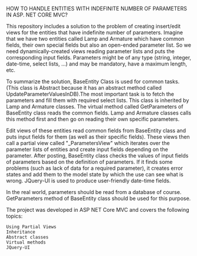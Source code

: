 
HOW TO HANDLE ENTITIES WITH INDEFINITE NUMBER OF PARAMETERS IN ASP. NET CORE MVC?

This repository includes a solution to the problem of creating insert/edit views for the entities that have indefinite number of parameters. Imagine that we have two entities called Lamp and Armature which have common fields, their own special fields but also an open-ended parameter list. So we need dynamically-created views reading parameter lists and puts the corresponding input fields. Parameters might be of any type (string, integer, date-time, select lists, ...) and may be mandatory, have a maximum length, etc.

To summarize the solution, BaseEntity Class is used for common tasks. (This class is Abstract because it has an abstract method called UpdateParameterValuesInDB).The most important task is to fetch the parameters and fill them with required select lists. This class is inherited by Lamp and Armature classes. The virtual method called GetParameters of BaseEntity class reads the common fields. Lamp and Armature classes calls this method first and then go on reading their own specific parameters.

Edit views of these entities read common fields from BaseEntity class and puts input fields for them (as well as their specific fields). These views then call a partial view called "_ParametersView" which iterates over the parameter lists of entities and create input fields depending on the parameter. After posting, BaseEntity class checks the values of input fields of parameters based on the definition of parameters. If it finds some problems (such as lack of data for a required parameter), it creates error states and add them to the model state by which the use can see what is wrong. JQuery-UI is used to produce user-friendly date-time fields.

In the real world, parameters should be read from a database of course. GetParameters method of BaseEntity class should be used for this purpose.

The project was developed in ASP NET Core MVC and covers the following topics:

    Using Partial Views
    Inheritance
    Abstract classes
    Virtual methods
    JQuery-UI

